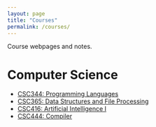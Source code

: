 ```yaml
---
layout: page
title: "Courses"
permalink: /courses/
---
```


Course webpages and notes.

# Computer Science

- [CSC344: Programming Languages](
    about:blank)
- [CSC365: Data Structures and File Processing](
    about:blank)
- [CSC416: Artificial Intelligence I](
    http://dwysocki.github.io/ai-programming1/)
- [CSC444: Compiler](
    http://dwysocki.github.io/csc444/)
